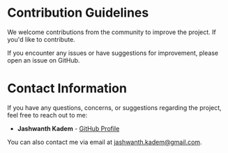 # Contribution Guidelines

We welcome contributions from the community to improve the project. If you'd like to contribute.

If you encounter any issues or have suggestions for improvement, please open an issue on GitHub.

# Contact Information

If you have any questions, concerns, or suggestions regarding the project, feel free to reach out to me:

- **Jashwanth Kadem** - [GitHub Profile](https://github.com/jashwanthKadem)

You can also contact me via email at [jashwanth.kadem@gmail.com](mailto:jashwanth.kadem@gmail.com).
